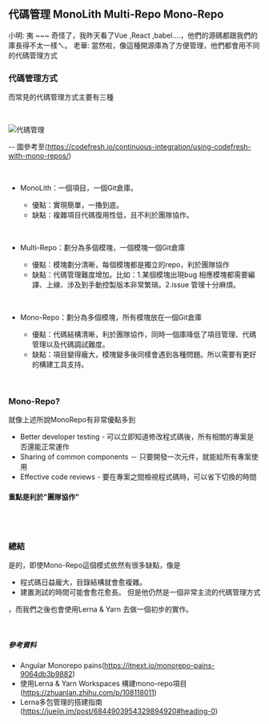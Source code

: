 ## 代碼管理 MonoLith Multi-Repo Mono-Repo

小明: 夷 ~~~ 奇怪了，我昨天看了Vue ,React ,babel....，他們的源碼都跟我們的庫長得不太一樣ㄟ。
老華: 當然啦，像這種開源庫為了方便管理，他們都會用不同的代碼管理方式


### 代碼管理方式

而常見的代碼管理方式主要有三種

</br>

![代碼管理](https://raw.githubusercontent.com/tp953704/IT-Contest/master/img/monorepo/monorepo.jpeg)

-- 圖參考至(https://codefresh.io/continuous-integration/using-codefresh-with-mono-repos/)

</br>


- MonoLith：一個項目，一個Git倉庫。

  - 優點：實現簡單，一擼到底。
  - 缺點：複雜項目代碼復用性低，且不利於團隊協作。
 </br>
 
- Multi-Repo：劃分為多個模塊，一個模塊一個Git倉庫

  - 優點：模塊劃分清晰，每個模塊都是獨立的repo，利於團隊協作
  - 缺點：代碼管理難度增加。比如：1.某個模塊出現bug 相應模塊都需要編譯、上線、涉及到手動控製版本非常繁瑣。2.issue 管理十分麻煩。
 </br>
 
- Mono-Repo：劃分為多個模塊，所有模塊放在一個Git倉庫

  - 優點：代碼結構清晰，利於團隊協作，同時一個庫降低了項目管理、代碼管理以及代碼調試難度。
  - 缺點：項目變得龐大，模塊變多後同樣會遇到各種問題。所以需要有更好的構建工具支持。

</br>

### Mono-Repo?

就像上述所說MonoRepo有非常優點多到
- Better developer testing - 可以立即知道修改程式碼後，所有相關的專案是否還能正常運作
- Sharing of common components － 只要開發一次元件，就能給所有專案使用
- Effective code reviews - 要在專案之間檢視程式碼時，可以省下切換的時間

#### 重點是利於"團隊協作"

</br>
</br>



### 總結

是的，即使Mono-Repo這個模式依然有很多缺點，像是
- 程式碼日益龐大，目錄結構就會愈複雜。
- 建置測試的時間可能會愈花愈長。
但是他仍然是一個非常主流的代碼管理方式

，而我們之後也會使用Lerna & Yarn 去做一個初步的實作。

</br>



##### 參考資料

- Angular Monorepo pains(https://itnext.io/monorepo-pains-9064db3b9882)
- 使用Lerna & Yarn Workspaces 構建mono-repo項目(https://zhuanlan.zhihu.com/p/108118011)
- Lerna多包管理的搭建指南(https://juejin.im/post/6844903954329894920#heading-0)
